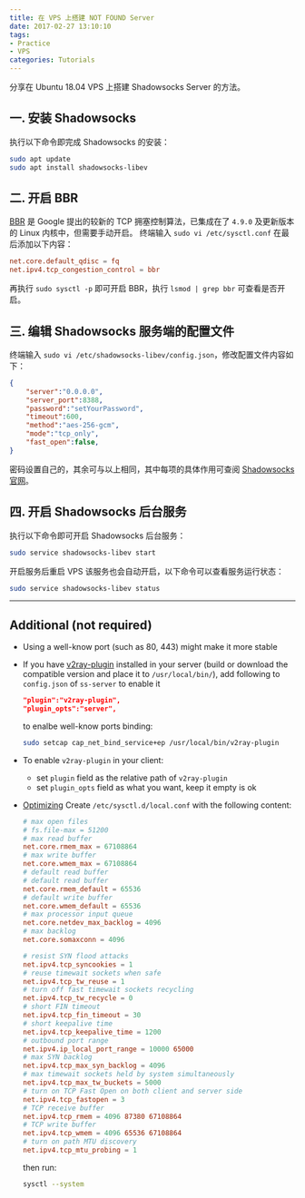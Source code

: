 ```yaml
---
title: 在 VPS 上搭建 NOT FOUND Server
date: 2017-02-27 13:10:10
tags:
- Practice
- VPS
categories: Tutorials
---
```


分享在 Ubuntu 18.04 VPS 上搭建 Shadowsocks Server 的方法。

<!--more-->

## 一. 安装 Shadowsocks

执行以下命令即完成 Shadowsocks 的安装：

``` bash
sudo apt update
sudo apt install shadowsocks-libev
```

## 二. 开启 BBR

[BBR](https://github.com/google/bbr) 是 Google 提出的较新的 TCP 拥塞控制算法，已集成在了 `4.9.0` 及更新版本的 Linux 内核中，但需要手动开启。
终端输入 `sudo vi /etc/sysctl.conf` 在最后添加以下内容：

```conf
net.core.default_qdisc = fq
net.ipv4.tcp_congestion_control = bbr
```

再执行 `sudo sysctl -p` 即可开启 BBR，执行 `lsmod | grep bbr` 可查看是否开启。

## 三. 编辑 Shadowsocks 服务端的配置文件

终端输入 `sudo vi /etc/shadowsocks-libev/config.json`，修改配置文件内容如下：

``` json
{
    "server":"0.0.0.0",
    "server_port":8388,
    "password":"setYourPassword",
    "timeout":600,
    "method":"aes-256-gcm",
    "mode":"tcp_only",
    "fast_open":false,
}
```

密码设置自己的，其余可与以上相同，其中每项的具体作用可查阅 [Shadowsocks 官网](https://shadowsocks.org/en/config/quick-guide.html)。

## 四. 开启 Shadowsocks 后台服务

执行以下命令即可开启 Shadowsocks 后台服务：

```sh
sudo service shadowsocks-libev start
```

开启服务后重启 VPS 该服务也会自动开启，以下命令可以查看服务运行状态：

```sh
sudo service shadowsocks-libev status
```

---

## Additional (not required)

* Using a well-know port (such as 80, 443) might make it more stable
* If you have [v2ray-plugin](https://github.com/shadowsocks/v2ray-plugin) installed in your server (build or download the compatible version and place it to `/usr/local/bin/`), add following to `config.json` of `ss-server` to enable it

  ```json
  "plugin":"v2ray-plugin",
  "plugin_opts":"server",
  ```

  to enalbe well-know ports binding:

  ```sh
  sudo setcap cap_net_bind_service+ep /usr/local/bin/v2ray-plugin
  ```

* To enable `v2ray-plugin` in your client:
  * set `plugin` field as the relative path of `v2ray-plugin`
  * set `plugin_opts` field as what you want, keep it empty is ok

* [Optimizing](https://github.com/shadowsocks/shadowsocks/wiki/Optimizing-Shadowsocks)
  Create `/etc/sysctl.d/local.conf` with the following content:

  ```conf
  # max open files
  # fs.file-max = 51200
  # max read buffer
  net.core.rmem_max = 67108864
  # max write buffer
  net.core.wmem_max = 67108864
  # default read buffer
  # default read buffer
  net.core.rmem_default = 65536
  # default write buffer
  net.core.wmem_default = 65536
  # max processor input queue
  net.core.netdev_max_backlog = 4096
  # max backlog
  net.core.somaxconn = 4096

  # resist SYN flood attacks
  net.ipv4.tcp_syncookies = 1
  # reuse timewait sockets when safe
  net.ipv4.tcp_tw_reuse = 1
  # turn off fast timewait sockets recycling
  net.ipv4.tcp_tw_recycle = 0
  # short FIN timeout
  net.ipv4.tcp_fin_timeout = 30
  # short keepalive time
  net.ipv4.tcp_keepalive_time = 1200
  # outbound port range
  net.ipv4.ip_local_port_range = 10000 65000
  # max SYN backlog
  net.ipv4.tcp_max_syn_backlog = 4096
  # max timewait sockets held by system simultaneously
  net.ipv4.tcp_max_tw_buckets = 5000
  # turn on TCP Fast Open on both client and server side
  net.ipv4.tcp_fastopen = 3
  # TCP receive buffer
  net.ipv4.tcp_rmem = 4096 87380 67108864
  # TCP write buffer
  net.ipv4.tcp_wmem = 4096 65536 67108864
  # turn on path MTU discovery
  net.ipv4.tcp_mtu_probing = 1
  ```

  then run:

  ```sh
  sysctl --system
  ```
